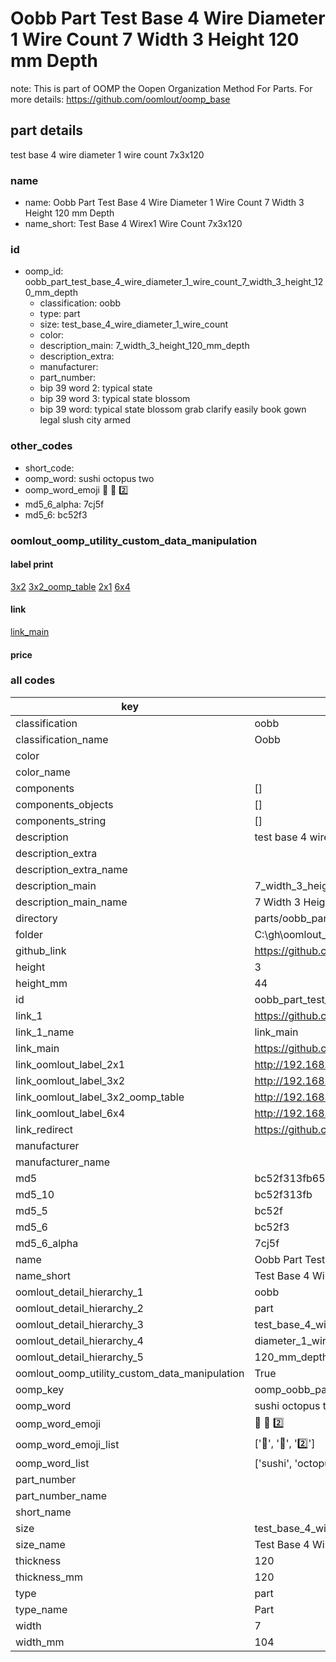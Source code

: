 # Oobb Part Test Base 4 Wire Diameter 1 Wire Count 7 Width 3 Height 120 mm Depth  

note: This is part of OOMP the Oopen Organization Method For Parts. For more details: https://github.com/oomlout/oomp_base

##  part details
  



test base 4 wire diameter 1 wire count 7x3x120



### name
* name: Oobb Part Test Base 4 Wire Diameter 1 Wire Count 7 Width 3 Height 120 mm Depth
* name_short: Test Base 4 Wirex1 Wire Count 7x3x120 
### id
* oomp_id: oobb_part_test_base_4_wire_diameter_1_wire_count_7_width_3_height_120_mm_depth
  * classification: oobb
  * type: part
  * size: test_base_4_wire_diameter_1_wire_count
  * color: 
  * description_main: 7_width_3_height_120_mm_depth
  * description_extra: 
  * manufacturer: 
  * part_number: 
  * bip 39 word 2: typical state
  * bip 39 word 3: typical state blossom
  * bip 39 word: typical state blossom grab clarify easily book gown legal slush city armed

### other_codes
* short_code: 
* oomp_word: sushi octopus two
* oomp_word_emoji :sushi: :octopus: :two:
* md5_6_alpha: 7cj5f
* md5_6: bc52f3






### oomlout_oomp_utility_custom_data_manipulation
#### label print
[3x2](http://192.168.1.245:1112/?label=oomp%207cj5f)
[3x2_oomp_table](http://192.168.1.108:1112/?label=oomp%207cj5f)
[2x1](http://192.168.1.242:1112/?label=oomp%207cj5f)
[6x4](http://192.168.1.55:1112/?label=oomp%207cj5f)    

#### link

[link_main](https://github.com/oomlout/oomlout_oobb_version_4_generated_parts/tree/main/navigation_oomp/oobb/part/test_base_4_wire_diameter_1_wire_count/7_width_3_height_120_mm_depth/part)                              

#### price







### all codes 
| key | value |  
| --- | --- |  
| classification | oobb |  
| classification_name | Oobb |  
| color |  |  
| color_name |  |  
| components | [] |  
| components_objects | [] |  
| components_string | [] |  
| description | test base 4 wire diameter 1 wire count 7x3x120 |  
| description_extra |  |  
| description_extra_name |  |  
| description_main | 7_width_3_height_120_mm_depth |  
| description_main_name | 7 Width 3 Height 120 mm Depth |  
| directory | parts/oobb_part_test_base_4_wire_diameter_1_wire_count_7_width_3_height_120_mm_depth |  
| folder | C:\gh\oomlout_oobb_version_4_generated_parts\parts\oobb_part_test_base_4_wire_diameter_1_wire_count_7_width_3_height_120_mm_depth |  
| github_link | https://github.com/oomlout/oomlout_oomp_part_src/tree/main/parts/oobb_part_test_base_4_wire_diameter_1_wire_count_7_width_3_height_120_mm_depth |  
| height | 3 |  
| height_mm | 44 |  
| id | oobb_part_test_base_4_wire_diameter_1_wire_count_7_width_3_height_120_mm_depth |  
| link_1 | https://github.com/oomlout/oomlout_oobb_version_4_generated_parts/tree/main/navigation_oomp/oobb/part/test_base_4_wire_diameter_1_wire_count/7_width_3_height_120_mm_depth/part |  
| link_1_name | link_main |  
| link_main | https://github.com/oomlout/oomlout_oobb_version_4_generated_parts/tree/main/navigation_oomp/oobb/part/test_base_4_wire_diameter_1_wire_count/7_width_3_height_120_mm_depth/part |  
| link_oomlout_label_2x1 | http://192.168.1.242:1112/?label=oomp%207cj5f |  
| link_oomlout_label_3x2 | http://192.168.1.245:1112/?label=oomp%207cj5f |  
| link_oomlout_label_3x2_oomp_table | http://192.168.1.108:1112/?label=oomp%207cj5f |  
| link_oomlout_label_6x4 | http://192.168.1.55:1112/?label=oomp%207cj5f |  
| link_redirect | https://github.com/oomlout/oomlout_oobb_version_4_generated_parts/tree/main/parts/oobb_test_base_4_wire_diameter_1_wire_count_07_03_120 |  
| manufacturer |  |  
| manufacturer_name |  |  
| md5 | bc52f313fb6523311614f6543035375f |  
| md5_10 | bc52f313fb |  
| md5_5 | bc52f |  
| md5_6 | bc52f3 |  
| md5_6_alpha | 7cj5f |  
| name | Oobb Part Test Base 4 Wire Diameter 1 Wire Count 7 Width 3 Height 120 mm Depth |  
| name_short | Test Base 4 Wirex1 Wire Count 7x3x120  |  
| oomlout_detail_hierarchy_1 | oobb |  
| oomlout_detail_hierarchy_2 | part |  
| oomlout_detail_hierarchy_3 | test_base_4_wire |  
| oomlout_detail_hierarchy_4 | diameter_1_wire_count |  
| oomlout_detail_hierarchy_5 | 120_mm_depth |  
| oomlout_oomp_utility_custom_data_manipulation | True |  
| oomp_key | oomp_oobb_part_test_base_4_wire_diameter_1_wire_count_7_width_3_height_120_mm_depth |  
| oomp_word | sushi octopus two |  
| oomp_word_emoji | :sushi: :octopus: :two: |  
| oomp_word_emoji_list | [':sushi:', ':octopus:', ':two:'] |  
| oomp_word_list | ['sushi', 'octopus', 'two'] |  
| part_number |  |  
| part_number_name |  |  
| short_name |  |  
| size | test_base_4_wire_diameter_1_wire_count |  
| size_name | Test Base 4 Wire Diameter 1 Wire Count |  
| thickness | 120 |  
| thickness_mm | 120 |  
| type | part |  
| type_name | Part |  
| width | 7 |  
| width_mm | 104 |  
